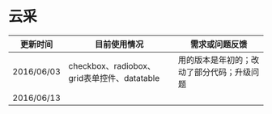 # 云采

| 更新时间 | 目前使用情况 | 需求或问题反馈 |
| --- | --- | --- |
| 2016/06/03  | checkbox、radiobox、grid表单控件、datatable | 用的版本是年初的；改动了部分代码；升级问题  |
| 2016/06/13 |  |  |

